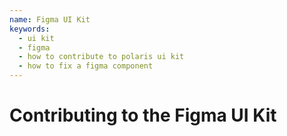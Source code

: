 ```yaml
---
name: Figma UI Kit
keywords:
  - ui kit
  - figma
  - how to contribute to polaris ui kit
  - how to fix a figma component
---
```


# Contributing to the Figma UI Kit
